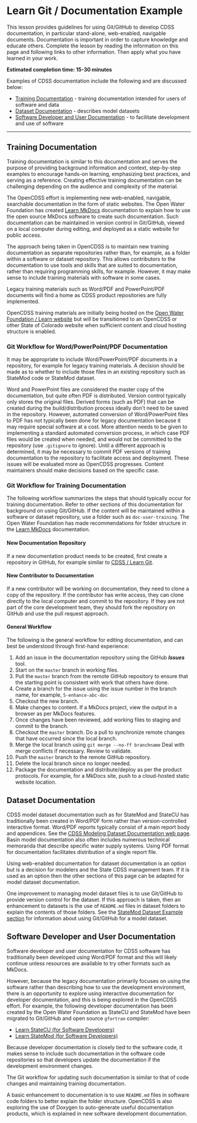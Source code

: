# Learn Git / Documentation Example #

This lesson provides guidelines for using Git/GitHub to develop CDSS documentation,
in particular stand-alone, web-enabled, navigable documents.
Documentation is important in order to capture knowledge and educate others.
Complete the lesson by reading the information on this page and following links to other information.
Then apply what you have learned in your work.

**Estimated completion time: 15-30 minutes**

Examples of CDSS documentation include the following and are discussed below:

* [Training Documentation](#training-documentation) - training documentation intended for users of software and data
* [Dataset Documentation](#dataset-documentation) - describes model datasets
* [Software Developer and User Documentation](#software-developer-and-user-documentation) - to facilitate development and use of software

-----------

## Training Documentation ##

Training documentation is similar to this documentation and serves the purpose of providing
background information and context, step-by-step examples to encourage hands-on learning,
emphasizing best practices, and serving as a reference.
Creating effective training documentation can be challenging depending on the audience and complexity of the material.

The OpenCDSS effort is implementing new web-enabled, navigable, searchable documentation in the form of static websites.
The Open Water Foundation has created [Learn MkDocs](http://learn.openwaterfoundation.org/owf-learn-mkdocs/)
documentation to explain how to use the open source MkDocs software
to create such documentation.
Such documentation can be maintained in version control in Git/GitHub, viewed on a local computer during editing,
and deployed as a static website for public access.

The approach being taken in OpenCDSS is to maintain new training documentation as separate repositories rather than,
for example, as a folder within a software or dataset repository.
This allows contributors to the documentation to use tools and skills that are suited to documentation,
rather than requiring programming skills, for example.
However, it may make sense to include training materials with software in some cases.

Legacy training materials such as Word/PDF and PowerPoint/PDF documents will find a home as CDSS product repositories are fully implemented.

OpenCDSS training materials are initially being hosted on the [Open Water Foundation / Learn website](http://learn.openwaterfoundation.org/) but will be
transitioned to an OpenCDSS or other State of Colorado website when sufficient content and cloud hosting structure is enabled.

### Git Workflow for Word/PowerPoint/PDF Documentation ###

It may be appropriate to include Word/PowerPoint/PDF documents in a repository, for example for legacy training materials.
A decision should be made as to whether to include those files in an existing repository such as StateMod code or StateMod dataset.

Word and PowerPoint files are considered the master copy of the documentation, but quite often PDF is distributed.
Version control typically only stores the original files. Derived forms (such as PDF) that can be created
during the build/distribution process ideally don't need to be saved in the repository.
However, automated conversion of Word/PowerPoint files to PDF has not typically been done for legacy documentation
because it may require special software at a cost.
More attention needs to be given to implementing a standard automated conversion process,
in which case PDF files would be created when needed, and would not be committed to the repository (use `.gitignore` to ignore).
Until a different approach is determined,
it may be necessary to commit PDF versions of training documentation to the repository to facilitate access and deployment.
These issues will be evaluated more as OpenCDSS progresses.
Content maintainers should make decisions based on the specific case.

### Git Workflow for Training Documentation ###

The following workflow summarizes the steps that should typically occur for training documentation.
Refer to other sections of this documentation for background on using Git/GitHub.
If the content will be maintained within a software or dataset repository, use a folder such as `doc-user-training`.
The Open Water Foundation has made recommendations for folder structure in the 
[Learn MkDocs](http://learn.openwaterfoundation.org/owf-learn-mkdocs/) documentation.

#### New Documentation Repository ####

If a new documentation product needs to be created, first create a repository in GitHub,
for example similar to [CDSS / Learn Git](https://github.com/OpenWaterFoundation/cdss-learn-git).

#### New Contributor to Documentation ####

If a new contributor will be working on documentation, they need to clone a copy of the repository.
If the contributor has write access, they can clone directly to the local computer and commit to the repository.
If they are not part of the core development team, they should fork the repository on GitHub and use the pull request approach.

#### General Workflow ####

The following is the general workflow for editing documentation,
and can best be understood through first-hand experience:

1. Add an issue in the documentation repository using the GitHub ***Issues*** tool.
2. Start on the `master` branch in working files.
3. Pull the `master` branch from the remote GitHub repository to ensure that the starting point is consistent with work that others have done.
4. Create a branch for the issue using the issue number in the branch name, for example, `5-enhance-abc-doc`
5. Checkout the new branch.
6. Make changes to content.  If a MkDocs project, view the output in a browser as per MkDocs features.
7. Once changes have been reviewed, add working files to staging and commit to the branch.
8. Checkout the `master` branch.  Do a pull to synchronize remote changes that have occurred since
the local branch.
9. Merge the local branch using `git merge --no-ff branchname`
Deal with merge conflicts if necessary.  Review to validate.
10. Push the `master` branch to the remote GitHub repository.
11. Delete the local branch since no longer needed.
12. Package the documentation and distribute/deploy as per the product protocols.
For example, for a MkDocs site, push to a cloud-hosted static website location.

## Dataset Documentation ##

CDSS model dataset documentation such as for StateMod and StateCU has traditionally been created
in Word/PDF form rather than version-controlled interactive format.
Word/PDF reports typically consist of a main report body and appendices.
See the [CDSS Modeling Dataset Documentation web page](http://cdss.state.co.us/DSSDocuments/Pages/ModelingDatasetDocumentation.aspx).
Basin model documentation also often includes numerous technical memoranda that describe specific water supply systems.
Using PDF format for documentation facilitates distribution of a single report file.

Using web-enabled documentation for dataset documentation is an option but is a decision for modelers and the State CDSS management team.
If it is used as an option then the other sections of this page can be adapted for model dataset documentation.

One improvement to managing model dataset files is to use Git/GitHub to provide version control for the dataset.
If this approach is taken, then an enhancement to datasets is the use of `README.md` files in dataset folders
to explain the contents of those folders.
See the [StateMod Dataset Example section](../07e-lesson-statemod-dataset-example/lesson-statemod-dataset-example)
for information about using Git/GitHub for a model dataset.

## Software Developer and User Documentation ##

Software developer and user documentation for CDSS software has traditionally been developed using Word/PDF format and
this will likely continue unless resources are available to try other formats such as MkDocs.

However, because the legacy documentation primarily focuses on using the software rather than describing how to use the development environment,
there is an opportunity to explore using interactive documentation for developer documentation, and this is being explored in the OpenCDSS effort.
For example, the following developer documentation has been created by the Open Water Foundation as StateCU and StateMod have
been migrated to Git/GitHub and open source `gfortran` compiler:

* [Learn StateCU (for Software Developers)](http://learn.openwaterfoundation.org/owf-learn-cdss-statecu-dev/)
* [Learn StateMod (for Software Developers)](http://learn.openwaterfoundation.org/owf-learn-cdss-statemod-dev/)

Because developer documentation is closely tied to the software code, it makes sense to include such documentation
in the software code repositories so that developers update the documentation if the development environment changes.

The Git workflow for updating such documentation is similar to that of code changes and maintaining training documentation.

A basic enhancement to documentation is to use `README.md` files in software code folders to better explain the folder structure.
OpenCDSS is also exploring the use of Doxygen to auto-generate useful documentation products,
which is explained in new software development documentation.
